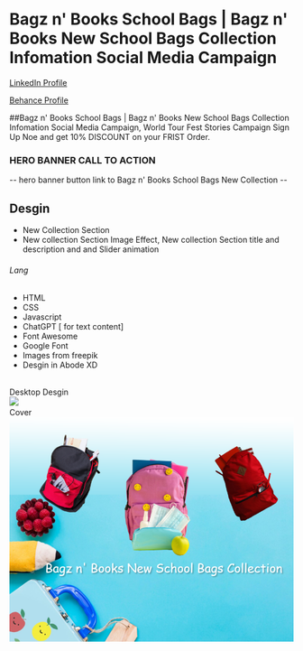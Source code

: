 # Bagz n' Books School Bags | Bagz n' Books New School Bags Collection Infomation Social Media Campaign
<a href="https://www.linkedin.com/in/dharmendraverma95/" target="_blank">LinkedIn Profile </a>

<a href="https://www.behance.net/dhirukumar" target="_blank">Behance Profile </a>

##Bagz n' Books School Bags | Bagz n' Books New School Bags Collection Infomation Social Media Campaign, World Tour Fest Stories Campaign Sign Up Noe and get 10% DISCOUNT on your FRIST Order.


### HERO BANNER CALL TO ACTION
-- hero banner button link to Bagz n' Books School Bags New Collection --


## Desgin 
<ul>
  <li>New Collection Section</li>
  <li>New collection Section Image Effect, New collection Section title and description and and Slider animation </li>
</ul>

###### Lang
<ul>
  <li>HTML</li>
  <li>CSS</li>
  <li>Javascript</li>
  <li>ChatGPT [ for text content]</li>
  <li>Font Awesome</li>
  <li>Google Font</li>
  <li>Images from freepik</li>
  <li>Desgin in Abode XD</li>
</ul>
<br>
<span>Desktop Desgin</span><br/>
<a href="" target="_blank" >
<img src="./img/bagz-n-book-new-collection-section.gif" width="575px"/>
</a>
<br />
<span>Cover</span><br/>
<a href="" target="_blank" >
<img src="./img/cover.png" width="575px"/>
</a>





